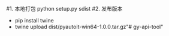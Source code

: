 #1. 本地打包 python setup.py sdist
#2. 发布版本 
- pip install twine 
- twine upload dist/pyautoit-win64-1.0.0.tar.gz"# gy-api-tool" 

